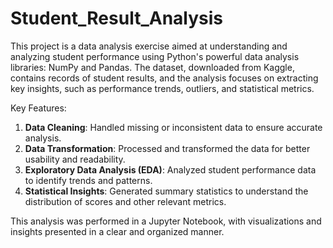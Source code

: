 # Student_Result_Analysis

This project is a data analysis exercise aimed at understanding and analyzing student performance using Python's powerful data analysis libraries: NumPy and Pandas. The dataset, downloaded from Kaggle, contains records of student results, and the analysis focuses on extracting key insights, such as performance trends, outliers, and statistical metrics.

Key Features:
1) **Data Cleaning**: Handled missing or inconsistent data to ensure accurate analysis.
2) **Data Transformation**: Processed and transformed the data for better usability and readability.
3) **Exploratory Data Analysis (EDA)**: Analyzed student performance data to identify trends and patterns.
4) **Statistical Insights**: Generated summary statistics to understand the distribution of scores and other relevant metrics.

This analysis was performed in a Jupyter Notebook, with visualizations and insights presented in a clear and organized manner.
